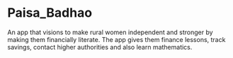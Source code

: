 # Paisa_Badhao
An app that visions to make rural women independent and stronger by making them financially literate. The app gives them finance lessons, track savings, contact higher authorities and also learn mathematics.
